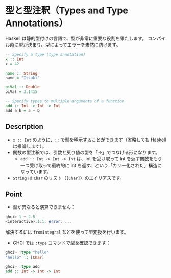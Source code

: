 # 型と型注釈（Types and Type Annotations）

Haskell は静的型付けの言語で、型が非常に重要な役割を果たします。
コンパイル時に型が決まり、型によってエラーを未然に防げます。

```hs
-- Specify a type (type annotation)
x :: Int
x = 42

name :: String
name = "Itsuki"

piVal :: Double
piVal = 3.1415

-- Specify types to multiple arguments of a function
add :: Int -> Int -> Int
add a b = a + b
```

## Description

- `x :: Int` のように、`::` で型を明示することができます（省略しても Haskell は推論します）。
- 関数の型注釈では、引数と戻り値の型を「→」でつなげる形になります。
  - `add :: Int -> Int -> Int` は、Int を受け取って Int を返す関数をもう一つ受け取って最終的に Int を返す、という「カリー化された」構造になっています。
- `String` は `Char` のリスト（`[Char]`）のエイリアスです。

## Point

- 型が異なると演算できません：

```hs
ghci> 1 + 2.5
<interactive>:1:1: error: ...
```

解決するには `fromIntegral` などを使って型変換を行います。

- GHCi では `:type` コマンドで型を確認できます：

```hs
ghci> :type "hello"
"hello" :: [Char]

ghci> :type add
add :: Int -> Int -> Int
```
